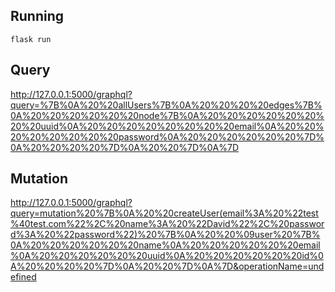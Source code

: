 ## Running
```
flask run
```

## Query
http://127.0.0.1:5000/graphql?query=%7B%0A%20%20allUsers%7B%0A%20%20%20%20edges%7B%0A%20%20%20%20%20%20node%7B%0A%20%20%20%20%20%20%20%20uuid%0A%20%20%20%20%20%20%20%20email%0A%20%20%20%20%20%20%20%20password%0A%20%20%20%20%20%20%7D%0A%20%20%20%20%7D%0A%20%20%7D%0A%7D


## Mutation
http://127.0.0.1:5000/graphql?query=mutation%20%7B%0A%20%20createUser(email%3A%20%22test%40test.com%22%2C%20name%3A%20%22David%22%2C%20password%3A%20%22password%22)%20%7B%0A%20%20%09user%20%7B%0A%20%20%20%20%20%20name%0A%20%20%20%20%20%20email%0A%20%20%20%20%20%20uuid%0A%20%20%20%20%20%20id%0A%20%20%20%20%7D%0A%20%20%7D%0A%7D&operationName=undefined